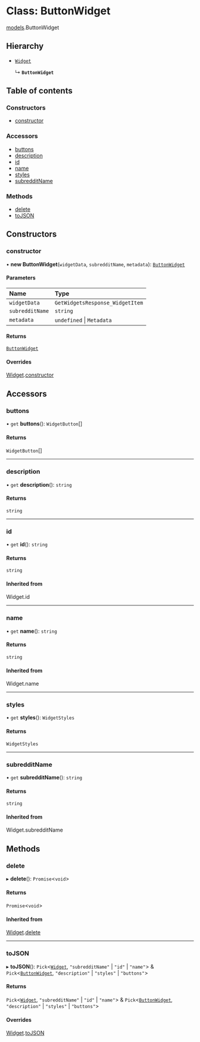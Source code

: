 # Class: ButtonWidget

[models](../modules/models.md).ButtonWidget

## Hierarchy

- [`Widget`](models.Widget.md)

  ↳ **`ButtonWidget`**

## Table of contents

### Constructors

- [constructor](models.ButtonWidget.md#constructor)

### Accessors

- [buttons](models.ButtonWidget.md#buttons)
- [description](models.ButtonWidget.md#description)
- [id](models.ButtonWidget.md#id)
- [name](models.ButtonWidget.md#name)
- [styles](models.ButtonWidget.md#styles)
- [subredditName](models.ButtonWidget.md#subredditname)

### Methods

- [delete](models.ButtonWidget.md#delete)
- [toJSON](models.ButtonWidget.md#tojson)

## Constructors

### <a id="constructor" name="constructor"></a> constructor

• **new ButtonWidget**(`widgetData`, `subredditName`, `metadata`): [`ButtonWidget`](models.ButtonWidget.md)

#### Parameters

| Name            | Type                            |
| :-------------- | :------------------------------ |
| `widgetData`    | `GetWidgetsResponse_WidgetItem` |
| `subredditName` | `string`                        |
| `metadata`      | `undefined` \| `Metadata`       |

#### Returns

[`ButtonWidget`](models.ButtonWidget.md)

#### Overrides

[Widget](models.Widget.md).[constructor](models.Widget.md#constructor)

## Accessors

### <a id="buttons" name="buttons"></a> buttons

• `get` **buttons**(): `WidgetButton`[]

#### Returns

`WidgetButton`[]

---

### <a id="description" name="description"></a> description

• `get` **description**(): `string`

#### Returns

`string`

---

### <a id="id" name="id"></a> id

• `get` **id**(): `string`

#### Returns

`string`

#### Inherited from

Widget.id

---

### <a id="name" name="name"></a> name

• `get` **name**(): `string`

#### Returns

`string`

#### Inherited from

Widget.name

---

### <a id="styles" name="styles"></a> styles

• `get` **styles**(): `WidgetStyles`

#### Returns

`WidgetStyles`

---

### <a id="subredditname" name="subredditname"></a> subredditName

• `get` **subredditName**(): `string`

#### Returns

`string`

#### Inherited from

Widget.subredditName

## Methods

### <a id="delete" name="delete"></a> delete

▸ **delete**(): `Promise`\<`void`\>

#### Returns

`Promise`\<`void`\>

#### Inherited from

[Widget](models.Widget.md).[delete](models.Widget.md#delete)

---

### <a id="tojson" name="tojson"></a> toJSON

▸ **toJSON**(): `Pick`\<[`Widget`](models.Widget.md), `"subredditName"` \| `"id"` \| `"name"`\> & `Pick`\<[`ButtonWidget`](models.ButtonWidget.md), `"description"` \| `"styles"` \| `"buttons"`\>

#### Returns

`Pick`\<[`Widget`](models.Widget.md), `"subredditName"` \| `"id"` \| `"name"`\> & `Pick`\<[`ButtonWidget`](models.ButtonWidget.md), `"description"` \| `"styles"` \| `"buttons"`\>

#### Overrides

[Widget](models.Widget.md).[toJSON](models.Widget.md#tojson)
